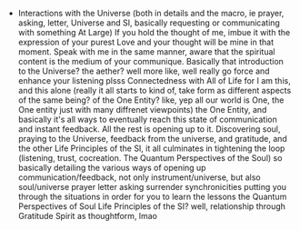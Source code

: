 - Interactions with the Universe (both in details and the macro, ie prayer, asking, letter, Universe and SI, basically requesting or communicating with something At Large)
  If you hold the thought of me, imbue it with the expression of your purest Love and your thought will be mine in that moment.
  Speak with me in the same manner, aware that the spiritual content is the medium of your communique.
Basically that introduction to the Universe? the aether? well more like, well really go force and enhance your listening plsss
Connectedness with All of Life for I am this, and this alone (really it all starts to kind of, take form as different aspects of the same being? of the One Entity? like, yep all our world is One, the One entity just with many diffrenet viewpoints)
the One Entity, and basically it's all ways to eventually reach this state of communication and instant feedback. All the rest is opening up to it. Discovering soul, praying to the Universe, feedback from the universe, and gratitude, and the other Life Principles of the SI, it all culminates in tightening the loop (listening, trust, cocreation. The Quantum Perspectives of the Soul)
so basically detailing the various ways of opening up communication/feedback, not only instrument/universe, but also soul/universe
prayer
letter
asking
surrender
synchronicities
putting you through the situations in order for you to learn the lessons
the Quantum Perspectives of Soul
Life Principles of the SI? well, relationship through Gratitude
Spirit as thoughtform, lmao